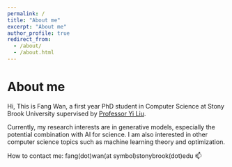 ```yaml
---
permalink: /
title: "About me"
excerpt: "About me"
author_profile: true
redirect_from: 
  - /about/
  - /about.html
---
```


# About me

Hi, This is Fang Wan, a first year PhD student in Computer Science at Stony Brook University supervised by [Professor Yi Liu](https://jacoblau0513.github.io/). 

Currently, my research interests are in generative models, especially the potential combination with AI for science. I am also interested in other computer science topics such as machine learning theory and optimization.

How to contact me: fang(dot)wan(at symbol)stonybrook(dot)edu 📫  


